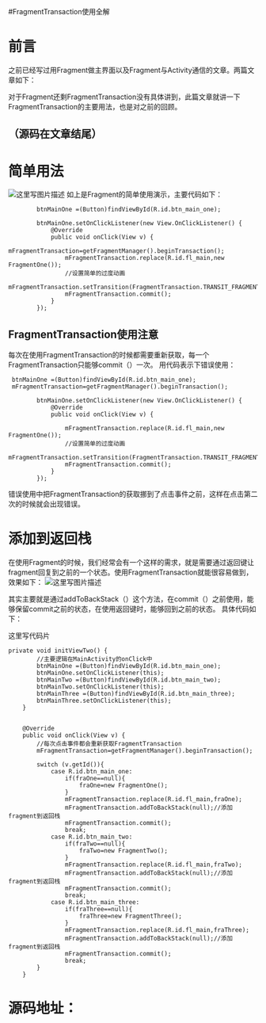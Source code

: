 #FragmentTransaction使用全解
# 前言

之前已经写过用Fragment做主界面以及Fragment与Activity通信的文章。两篇文章如下：    

对于Fragment还剩FragmentTransaction没有具体讲到，此篇文章就讲一下FragmentTransaction的主要用法，也是对之前的回顾。

## （源码在文章结尾）

# 简单用法

<img src="https://img-blog.csdn.net/20170303174619371?watermark/2/text/aHR0cDovL2Jsb2cuY3Nkbi5uZXQvRG91YmxlMmhhbw==/font/5a6L5L2T/fontsize/400/fill/I0JBQkFCMA==/dissolve/70/gravity/SouthEast" alt="这里写图片描述" title="">  如上是Fragment的简单使用演示，主要代码如下：

```
        btnMainOne =(Button)findViewById(R.id.btn_main_one);

        btnMainOne.setOnClickListener(new View.OnClickListener() {
            @Override
            public void onClick(View v) {
                mFragmentTransaction=getFragmentManager().beginTransaction();
                mFragmentTransaction.replace(R.id.fl_main,new FragmentOne());
                //设置简单的过度动画
                mFragmentTransaction.setTransition(FragmentTransaction.TRANSIT_FRAGMENT_OPEN);
                mFragmentTransaction.commit();
            }
        });

```

## FragmentTransaction使用注意

每次在使用FragmentTransaction的时候都需要重新获取，每一个FragmentTransaction只能够commit（）一次。  用代码表示下错误使用：

```
 btnMainOne =(Button)findViewById(R.id.btn_main_one);
 mFragmentTransaction=getFragmentManager().beginTransaction();

        btnMainOne.setOnClickListener(new View.OnClickListener() {
            @Override
            public void onClick(View v) {

                mFragmentTransaction.replace(R.id.fl_main,new FragmentOne());
                //设置简单的过度动画
                mFragmentTransaction.setTransition(FragmentTransaction.TRANSIT_FRAGMENT_OPEN);
                mFragmentTransaction.commit();
            }
        });
```

错误使用中把FragmentTransaction的获取挪到了点击事件之前，这样在点击第二次的时候就会出现错误。

# 添加到返回栈

在使用Fragment的时候，我们经常会有一个这样的需求，就是需要通过返回键让fragment回复到之前的一个状态。使用FragmentTransaction就能很容易做到，效果如下：  <img src="https://img-blog.csdn.net/20170303175543604?watermark/2/text/aHR0cDovL2Jsb2cuY3Nkbi5uZXQvRG91YmxlMmhhbw==/font/5a6L5L2T/fontsize/400/fill/I0JBQkFCMA==/dissolve/70/gravity/SouthEast" alt="这里写图片描述" title="">

其实主要就是通过addToBackStack（）这个方法，在commit（）之前使用，能够保留commit之前的状态，在使用返回键时，能够回到之前的状态。  具体代码如下：

这里写代码片

```
private void initViewTwo() {
        //主要逻辑在MainActivity的onClick中
        btnMainOne =(Button)findViewById(R.id.btn_main_one);
        btnMainOne.setOnClickListener(this);
        btnMainTwo =(Button)findViewById(R.id.btn_main_two);
        btnMainTwo.setOnClickListener(this);
        btnMainThree =(Button)findViewById(R.id.btn_main_three);
        btnMainThree.setOnClickListener(this);
    }


    @Override
    public void onClick(View v) {
        //每次点击事件都会重新获取FragmentTransaction
        mFragmentTransaction=getFragmentManager().beginTransaction();

        switch (v.getId()){
            case R.id.btn_main_one:
                if(fraOne==null){
                    fraOne=new FragmentOne();
                }
                mFragmentTransaction.replace(R.id.fl_main,fraOne);
                mFragmentTransaction.addToBackStack(null);//添加fragment到返回栈
                mFragmentTransaction.commit();
                break;
            case R.id.btn_main_two:
                if(fraTwo==null){
                    fraTwo=new FragmentTwo();
                }
                mFragmentTransaction.replace(R.id.fl_main,fraTwo);
                mFragmentTransaction.addToBackStack(null);//添加fragment到返回栈
                mFragmentTransaction.commit();
                break;
            case R.id.btn_main_three:
                if(fraThree==null){
                    fraThree=new FragmentThree();
                }
                mFragmentTransaction.replace(R.id.fl_main,fraThree);
                mFragmentTransaction.addToBackStack(null);//添加fragment到返回栈
                mFragmentTransaction.commit();
                break;
        }
    }
```

# 源码地址：

